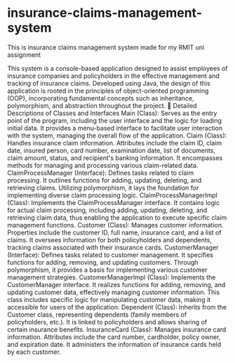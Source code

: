 # insurance-claims-management-system
This is insurance claims management system made for my RMIT uni assignment 

This system is a console-based application designed to assist employees of insurance companies and policyholders in the effective management and tracking of insurance claims. Developed using Java, the design of this application is rooted in the principles of object-oriented programming (OOP), incorporating fundamental concepts such as inheritance, polymorphism, and abstraction throughout the project.
	Detailed Descriptions of Classes and Interfaces
Main (Class): Serves as the entry point of the program, including the user interface and the logic for loading initial data. It provides a menu-based interface to facilitate user interaction with the system, managing the overall flow of the application.
Claim (Class): Handles insurance claim information. Attributes include the claim ID, claim date, insured person, card number, examination date, list of documents, claim amount, status, and recipient's banking information. It encompasses methods for managing and processing various claim-related data.
ClaimProcessManager (Interface): Defines tasks related to claim processing. It outlines functions for adding, updating, deleting, and retrieving claims. Utilizing polymorphism, it lays the foundation for implementing diverse claim processing logic.
ClaimProcessManagerImpl (Class): Implements the ClaimProcessManager interface. It contains logic for actual claim processing, including adding, updating, deleting, and retrieving claim data, thus enabling the application to execute specific claim management functions.
Customer (Class): Manages customer information. Properties include the customer ID, full name, insurance card, and a list of claims. It oversees information for both policyholders and dependents, tracking claims associated with their insurance cards.
CustomerManager (Interface): Defines tasks related to customer management. It specifies functions for adding, removing, and updating customers. Through polymorphism, it provides a basis for implementing various customer management strategies.
CustomerManagerImpl (Class): Implements the CustomerManager interface. It realizes functions for adding, removing, and updating customer data, effectively managing customer information. This class includes specific logic for manipulating customer data, making it accessible for users of the application.
Dependent (Class): Inherits from the Customer class, representing dependents (family members of policyholders, etc.). It is linked to policyholders and allows sharing of certain insurance benefits.
InsuranceCard (Class): Manages insurance card information. Attributes include the card number, cardholder, policy owner, and expiration date. It administers the information of insurance cards held by each customer.

